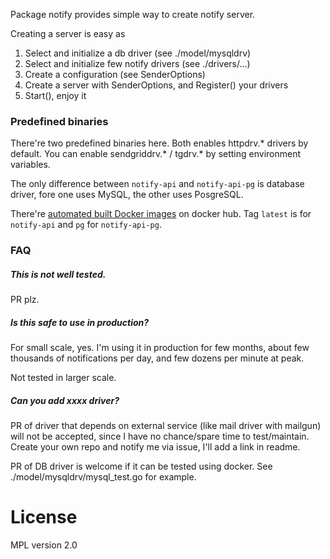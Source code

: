 Package notify provides simple way to create notify server.

Creating a server is easy as

1. Select and initialize a db driver (see ./model/mysqldrv)
2. Select and initialize few notify drivers (see ./drivers/...)
3. Create a configuration (see SenderOptions)
4. Create a server with SenderOptions, and Register() your drivers
5. Start(), enjoy it

### Predefined binaries

There're two predefined binaries here. Both enables httpdrv.* drivers by default. You can enable sendgriddrv.* / tgdrv.* by setting environment variables.

The only difference between `notify-api` and `notify-api-pg` is database driver, fore one uses MySQL, the other uses PosgreSQL.

There're [automated built Docker images](https://hub.docker.com/repository/docker/raohwork/notify/tags?page=1) on docker hub. Tag `latest` is for `notify-api` and `pg` for `notify-api-pg`.


### FAQ

##### This is not well tested.

PR plz.

##### Is this safe to use in production?

For small scale, yes. I'm using it in production for few months, about few thousands of notifications per day, and few dozens per minute at peak.

Not tested in larger scale.

##### Can you add xxxx driver?

PR of driver that depends on external service (like mail driver with mailgun) will not be accepted, since I have no chance/spare time to test/maintain. Create your own repo and notify me via issue, I'll add a link in readme.

PR of DB driver is welcome if it can be tested using docker. See ./model/mysqldrv/mysql_test.go for example.

# License

MPL version 2.0
